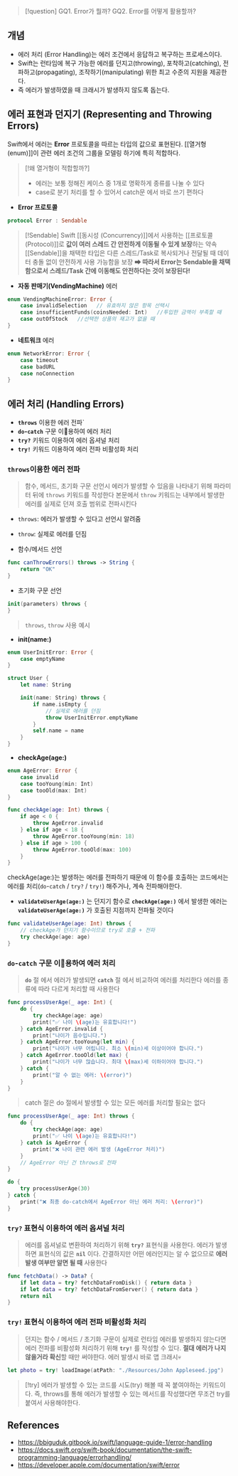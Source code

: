 >[!question]
>GQ1. Error가 뭘까?
>GQ2. Error를 어떻게 활용할까?

## 개념
-  에러 처리 (Error Handling)는 에러 조건에서 응답하고 복구하는 프로세스이다.
- Swift는 런타임에 복구 가능한 에러를 던지고(throwing), 포착하고(catching), 전파하고(propagating), 조작하기(manipulating) 위한 최고 수준의 지원을 제공한다.
- 즉 에러가 발생하였을 때 크래시가 발생하지 않도록 돕는다.

## 에러 표현과 던지기 (Representing and Throwing Errors)
Swift에서 에러는 **Error** 프로토콜을 따르는 타입의 값으로 표현된다.
[[열거형 (enum)]]이 관련 에러 조건의 그룹을 모델링 하기에 특히 적합하다.

>[!왜 열거형이 적합할까?]
> - 에러는 보통 정해진 케이스 중 1개로 명확하게 종류를 나눌 수 있다
> - case로 분기 처리를 할 수 있어서 catch문 에서 바로 쓰기 편하다

- **Error 프로토콜**
```swift
protocol Error : Sendable
```

>[!Sendable]
>Swift [[동시성 (Concurrency)]]에서 사용하는 [[프로토콜 (Protocol)]]로 **값이 여러 스레드 간 안전하게 이동될 수 있게 보장**하는 약속
>[[Sendable]]을 채택한 타입은 다른 스레드/Task로 복사되거나 전달될 때 데이터 충돌 없이 안전하게 사용 가능함을 보장
>**➡ 따라서 Error는 Sendable을 채택함으로서 스레드/Task 간에 이동해도 안전하다는 것이 보장된다!**

- **자동 판매기(VendingMachine)** 에러
```swift
enum VendingMachineError: Error {
    case invalidSelection   // 유효하지 않은 항목 선택시
    case insufficientFunds(coinsNeeded: Int)   //투입한 금액이 부족할 때
    case outOfStock   //선택한 상품의 재고가 없을 때
}
```

- **네트워크** 에러
```swift
enum NetworkError: Error {
    case timeout
    case badURL
    case noConnection
}
```

## 에러 처리 (Handling Errors)
-  **`throws`** 이용한 에러 전파`
- **`do`-`catch`** 구문 이용하여 에러 처리
- **`try?`** 키워드 이용하여 에러 옵셔널 처리
- **`try!`** 키워드 이용하여 에러 전파 비활성화 처리

### `throws`이용한 에러 전파
>  함수, 메서드, 초기화 구문 선언시 에러가 발생할 수 있음을 나타내기 위해 파라미터 뒤에 `throws` 키워드를 작성한다
> 본문에서 `throw` 키워드는 내부에서 발생한 에러를 실제로 던져 호출 범위로 전파시킨다

- `throws`: 에러가 발생할 수 있다고 선언시 알려줌
- `throw`: 실제로 에러를 던짐

- 함수/메서드 선언
```swift
func canThrowErrors() throws -> String {
    return "OK"
}
```
- 초기화 구문 선언
```swift
init(parameters) throws {
}
```

> `throws`, `throw` 사용 예시 

- **init(name:)**
```swift
enum UserInitError: Error {
    case emptyName
}

struct User {
    let name: String

    init(name: String) throws {
        if name.isEmpty {
	        // 실제로 에러를 던짐
            throw UserInitError.emptyName
        }
        self.name = name
    }
}
```

- **checkAge(age:)**
```swift
enum AgeError: Error {
    case invalid
    case tooYoung(min: Int)
    case tooOld(max: Int)
}

func checkAge(age: Int) throws {
    if age < 0 {
        throw AgeError.invalid
    } else if age < 18 {
        throw AgeError.tooYoung(min: 18)
    } else if age > 100 {
        throw AgeError.tooOld(max: 100)
    }
}
```

checkAge(age:)는 발생하는 에러를 전파하기 때문에 이 함수를 호출하는 코드에서는 에러를 처리(`do`-`catch` / `try?` / `try!`) 해주거나, 계속 전파해야한다.

- **`validateUserAge(age:)`** 는 던지기 함수로 **`checkAge(age:)`** 에서 발생한 에러는 **`validateUserAge(age:)`** 가 호출된 지점까지 전파될 것이다
```swift
func validateUserAge(age: Int) throws {
    // checkAge가 던지기 함수이므로 try로 호출 + 전파
    try checkAge(age: age)
}
```

### **`do`-`catch`** 구문 이용하여 에러 처리
> **`do`** 절 에서 에러가 발생되면 **`catch`** 절 에서 비교하여 에러를 처리한다
>  에러를 종류에 따라 다르게 처리할 때 사용한다


```swift
func processUserAge(_ age: Int) {
    do {
        try checkAge(age: age)
        print("✅ 나이 \(age)는 유효합니다!")
    } catch AgeError.invalid {
        print("나이가 음수입니다.")
    } catch AgeError.tooYoung(let min) {
        print("나이가 너무 어립니다. 최소 \(min)세 이상이어야 합니다.")
    } catch AgeError.tooOld(let max) {
        print("나이가 너무 많습니다. 최대 \(max)세 이하이어야 합니다.")
    } catch {
        print("알 수 없는 에러: \(error)")
    }
}
```

> catch 절은 do 절에서 발생할 수 있는 모든 에러를 처리할 필요는 없다
```swift
func processUserAge(_ age: Int) throws {
    do {
        try checkAge(age: age)
        print("✅ 나이 \(age)는 유효합니다!")
    } catch is AgeError {
        print("❌ 나이 관련 에러 발생 (AgeError 처리)")
    }
    // AgeError 아닌 건 throws로 전파
}

do {
    try processUserAge(30)
} catch {
    print("❌ 최종 do-catch에서 AgeError 아닌 에러 처리: \(error)")
}
```


### **`try?`** 표현식 이용하여 에러 옵셔널 처리
> 에러를 옵셔널로 변환하여 처리하기 위해 **`try?`** 표현식을 사용한다. 에러가 발생하면 표현식의 값은 **`nil`** 이다.
>  간결하지만 어떤 에러인지는 알 수 없으므로 **에러 발생 여부만 알면 될 때** 사용한다

```swift
func fetchData() -> Data? {
    if let data = try? fetchDataFromDisk() { return data }
    if let data = try? fetchDataFromServer() { return data }
    return nil
}
```


### **`try!`** 표현식 이용하여 에러 전파 비활성화 처리
> 던지는 함수 / 메서드 / 초기화 구문이 실제로 런타임 에러를 발생하지 않는다면 에러 전파를 비활성화 처리하기 위해 **`try!`** 를 작성할 수 있다.
>  **절대 에러가 나지 않을거라 확신**할 때만 써야한다. 에러 발생시 바로 앱 크래시💀

```swift
let photo = try! loadImage(atPath: "./Resources/John Appleseed.jpg")
```


>[!try]
> 에러가 발생할 수 있는 코드를 시도(try) 해볼 때 꼭 붙여야하는 키워드이다.
> 즉, throws를 통해 에러가 발생할 수 있는 메서드를 작성했다면 무조건 try를 붙여서 사용해야한다.

## References
- https://bbiguduk.gitbook.io/swift/language-guide-1/error-handling
- https://docs.swift.org/swift-book/documentation/the-swift-programming-language/errorhandling/
- https://developer.apple.com/documentation/swift/error